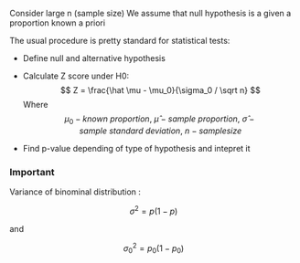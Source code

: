 Consider large n (sample size)
We assume that null hypothesis is a given a proportion known a priori

The usual procedure is pretty standard for statistical tests:
- Define null and alternative hypothesis
- Calculate Z score under H0:
$$
Z = \frac{\hat \mu - \mu_0}{\sigma_0 / \sqrt n}
$$
Where 
$$
 \mu_0 - known\ proportion , \ \hat \mu - sample \ proportion, \ \hat \sigma - sample \ standard \ deviation, \ n - sample size
$$

- Find p-value depending of type of hypothesis and intepret it

### Important

Variance of binominal distribution :


$$
\sigma ^ 2 = p(1-p)
$$

and 

$$
\sigma_0 ^ 2 = p_0(1-p_0)
$$